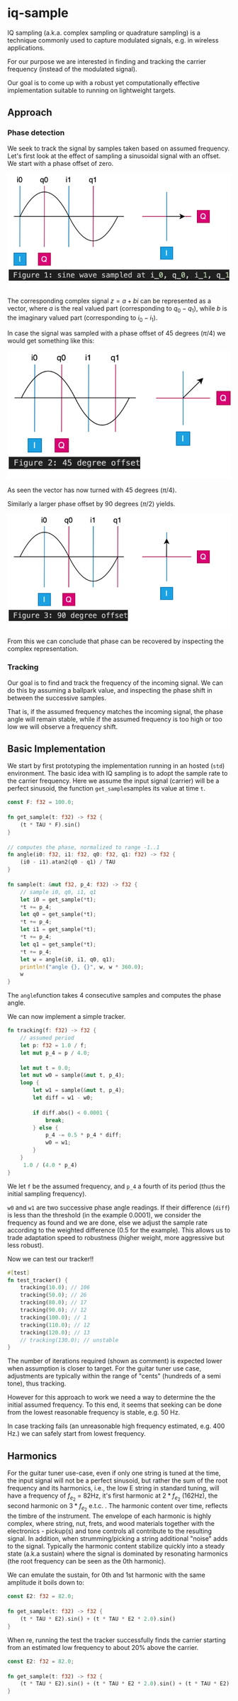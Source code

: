 # iq-sample

IQ sampling (a.k.a. complex sampling or quadrature sampling) is a technique commonly used to capture modulated signals, e.g. in wireless applications.

For our purpose we are interested in finding and tracking the carrier frequency (instead of the modulated signal).

Our goal is to come up with a robust yet computationally effective implementation suitable to running on lightweight targets.

## Approach

### Phase detection

We seek to track the signal by samples taken based on assumed frequency. Let's first look at the effect of sampling a sinusoidal signal with an offset. We start with a phase offset of zero.

![1](./figures/iq_0.drawio.svg)

The corresponding complex signal $z=a+bi$ can be represented as a vector, where $a$ is the real valued part (corresponding to $q_0-q_1$), while $b$ is the imaginary valued part (corresponding to $i_0-i_1$).

In case the signal was sampled with a phase offset of 45 degrees ($\pi/4$) we would get something like this:

![2](./figures/iq_1.drawio.svg)

As seen the vector has now turned with 45 degrees ($\pi/4$).

Similarly a larger phase offset by 90 degrees ($\pi/2$) yields.

![3](./figures/iq_2.drawio.svg)

From this we can conclude that phase can be recovered by inspecting the complex representation.

### Tracking

Our goal is to find and track the frequency of the incoming signal. We can do this by assuming a ballpark value, and inspecting the phase shift in between the successive samples.

That is, if the assumed frequency matches the incoming signal, the phase angle will remain stable, while if the assumed frequency is too high or too low we will observe a frequency shift.

## Basic Implementation

We start by first prototyping the implementation running in an hosted (`std`) environment. The basic idea with IQ sampling is to adopt the sample rate to the carrier frequency. Here we assume the input signal (carrier) will be a perfect sinusoid, the function `get_sample`samples its value at time `t`.

```rust
const F: f32 = 100.0;

fn get_sample(t: f32) -> f32 {
    (t * TAU * F).sin()
}

// computes the phase, normalized to range -1..1
fn angle(i0: f32, i1: f32, q0: f32, q1: f32) -> f32 {
    (i0 - i1).atan2(q0 - q1) / TAU
}

fn sample(t: &mut f32, p_4: f32) -> f32 {
    // sample i0, q0, i1, q1
    let i0 = get_sample(*t);
    *t += p_4;
    let q0 = get_sample(*t);
    *t += p_4;
    let i1 = get_sample(*t);
    *t += p_4;
    let q1 = get_sample(*t);
    *t += p_4;
    let w = angle(i0, i1, q0, q1);
    println!("angle {}, {}", w, w * 360.0);
    w
}
```

The `angle`function takes 4 consecutive samples and computes the phase angle. 

We can now implement a simple tracker.

```rust
fn tracking(f: f32) -> f32 {
    // assumed period
    let p: f32 = 1.0 / f;
    let mut p_4 = p / 4.0;

    let mut t = 0.0;
    let mut w0 = sample(&mut t, p_4);
    loop {
        let w1 = sample(&mut t, p_4);
        let diff = w1 - w0;

        if diff.abs() < 0.0001 {
            break;
        } else {
            p_4 -= 0.5 * p_4 * diff;
            w0 = w1;
        } 
    }
     1.0 / (4.0 * p_4)
}
```

We let `f` be the assumed frequency, and `p_4` a fourth of its period (thus the initial sampling frequency).

`w0` and `w1` are two successive phase angle readings. If their difference (`diff`) is less than the threshold (in the example 0.0001), we consider the frequency as found and we are done, else we adjust the sample rate according to the weighted difference (0.5 for the example). This allows us to trade adaptation speed to robustness (higher weight, more aggressive but less robust).

Now we can test our tracker!!

```rust
#[test]
fn test_tracker() {
    tracking(10.0); // 106
    tracking(50.0); // 26
    tracking(80.0); // 17
    tracking(90.0); // 12
    tracking(100.0); // 1
    tracking(110.0); // 12
    tracking(120.0); // 13
    // tracking(130.0); // unstable
}
```

The number of iterations required (shown as comment) is expected lower when assumption is closer to target. For the guitar tuner use case, adjustments are typically within the range of "cents" (hundreds of a semi tone), thus tracking.

However for this approach to work we need a way to determine the the initial assumed frequency. To this end, it seems that seeking can be done from the lowest reasonable frequency is stable, e.g. 50 Hz.

In case tracking fails (an unreasonable high frequency estimated, e.g. 400 Hz.) we can safely start from lowest frequency.

## Harmonics

For the guitar tuner use-case, even if only one string is tuned at the time, the input signal will not be a perfect sinusoid, but rather the sum of the root frequency and its harmonics, i.e., the low E string in standard tuning, will have a frequency of $f_{e_2}$ = 82Hz, it's first harmonic at $2*f_{e_2}$ (162Hz), the second harmonic on $3*f_{e_2}$ e.t.c. . The harmonic content over time, reflects the timbre of the instrument. The envelope of each harmonic is highly complex, where string, nut, frets, and wood materials together with the electronics - pickup(s) and tone controls all contribute to the resulting signal. In addition, when strumming/picking a string additional "noise" adds to the signal. Typically the harmonic content stabilize quickly into a steady state (a.k.a sustain) where the signal is dominated by resonating harmonics (the root frequency can be seen as the 0th harmonic). 


We can emulate the sustain, for 0th and 1st harmonic with the same amplitude it boils down to:

```rust
const E2: f32 = 82.0;

fn get_sample(t: f32) -> f32 {
    (t * TAU * E2).sin() + (t * TAU * E2 * 2.0).sin()
}
```

When re, running the test the tracker successfully finds the carrier starting from an estimated low frequency to about 20% above the carrier.

```rust
const E2: f32 = 82.0;

fn get_sample(t: f32) -> f32 {
    (t * TAU * E2).sin() + (t * TAU * E2 * 2.0).sin() + (t * TAU * E2).sin() + (t * TAU * E2 * 3.0).sin()
}
```









